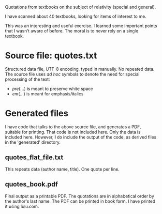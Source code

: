 Quotations from textbooks on the subject of relativity (special and general).

I have scanned about 40 textbooks, looking for items of interest to me.

This was an interesting and useful exercise. 
I learned some important points that I wasn't aware of before.
The moral is to never rely on a single textbook.

# Source file: quotes.txt 
Structured data file, UTF-8 encoding, typed in manually.
No repeated data.
The source file uses *ad hoc* symbols to denote the need for special processing of the text:
- *pre*(...) is meant to preserve white space
- *em*(...) is meant for emphasis/italics

# Generated files

I have code that talks to the above source file, and generates a PDF, suitable for printing.
That code is not included here. Only the data is included here. 
However, I do include the output of the code, as derived files in the 'generated' directory.

## quotes_flat_file.txt 
This repeats data (author name, title). One quote per line.

## quotes_book.pdf
Final output as a printable PDF. 
The quotations are in alphabetical order by the author's last name.
The PDF can be printed in book form.
I have printed it using lulu.com.